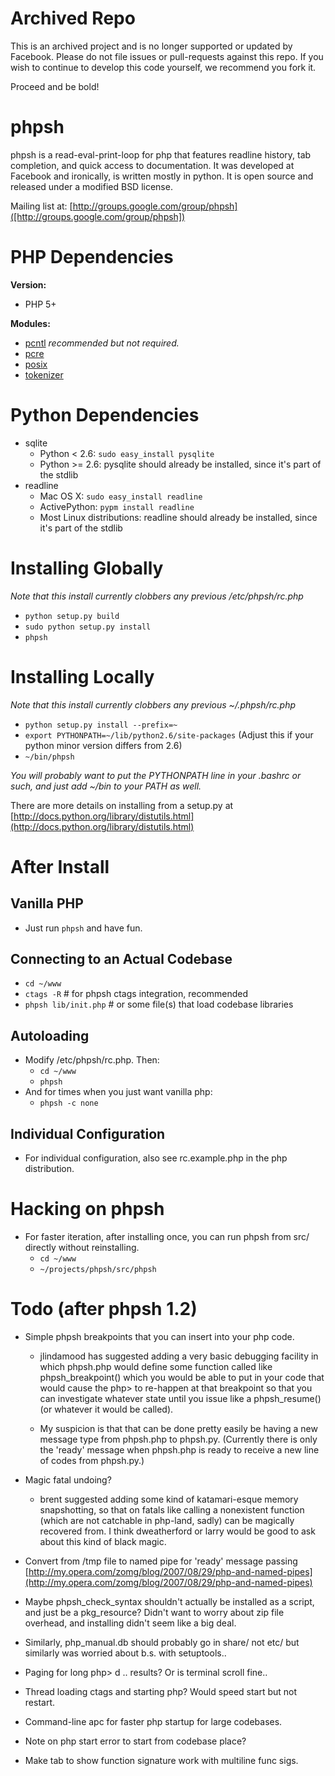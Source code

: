Archived Repo
=============
This is an archived project and is no longer supported or updated by Facebook. Please do not file issues or pull-requests against this repo. If you wish to continue to develop this code yourself, we recommend you fork it.

Proceed and be bold!

phpsh
=====
phpsh is a read-eval-print-loop for php that features readline history, tab completion, and quick access to documentation. It was developed at Facebook and ironically, is written mostly in python. It is open source and released under a modified BSD license.

Mailing list at: [http://groups.google.com/group/phpsh]([http://groups.google.com/group/phpsh])

PHP Dependencies
===================
__Version:__

 * PHP 5+

__Modules:__

 * [pcntl](http://php.net/manual/en/book.pcntl.php) *recommended but not required.*
 * [pcre](http://php.net/manual/en/book.pcre.php)
 * [posix](http://php.net/manual/en/book.posix.php)
 * [tokenizer](http://php.net/manual/en/book.tokenizer.php)

Python Dependencies
===================


* sqlite  
  * Python <  2.6: `sudo easy_install pysqlite`  
  * Python >= 2.6: pysqlite should already be installed, since it's part of the stdlib
* readline  
  * Mac OS X: `sudo easy_install readline`
  * ActivePython: `pypm install readline`
  * Most Linux distributions: readline should already be installed, since it's part of the stdlib

Installing Globally
===================
_Note that this install currently clobbers any previous /etc/phpsh/rc.php_  
* `python setup.py build`  
* `sudo python setup.py install`  
* `phpsh`  

Installing Locally
==================
_Note that this install currently clobbers any previous ~/.phpsh/rc.php_  
* `python setup.py install --prefix=~`  
* `export PYTHONPATH=~/lib/python2.6/site-packages` (Adjust this if your python minor version differs from 2.6)  
* `~/bin/phpsh`  

_You will probably want to put the PYTHONPATH line in your .bashrc or such, and just add ~/bin to your PATH as well._

There are more details on installing from a setup.py at [http://docs.python.org/library/distutils.html](http://docs.python.org/library/distutils.html)

After Install
=============

Vanilla PHP
-------------
* Just run `phpsh` and have fun.

Connecting to an Actual Codebase
--------------------------------
* `cd ~/www`  
* `ctags -R` # for phpsh ctags integration, recommended  
* `phpsh lib/init.php` # or some file(s) that load codebase libraries  

Autoloading
-----------
* Modify /etc/phpsh/rc.php. Then:
  * `cd ~/www`  
  * `phpsh`  
* And for times when you just want vanilla php:
  * `phpsh -c none`

Individual Configuration
------------------------
* For individual configuration, also see rc.example.php in the php distribution.

Hacking on phpsh
================
* For faster iteration, after installing once, you can run phpsh from src/ directly without reinstalling.  
  * `cd ~/www`  
  * `~/projects/phpsh/src/phpsh`  


Todo (after phpsh 1.2)
======================
* Simple phpsh breakpoints that you can insert into your php code.  
    * jlindamood has suggested adding
    a very basic debugging facility in which phpsh.php would define some
    function called like phpsh_breakpoint() which you would be able to put
    in your code that would cause the php> to re-happen at that breakpoint
    so that you can investigate whatever state until you issue like a
    phpsh_resume() (or whatever it would be called).
    
    * My suspicion is that that can be done pretty easily be having a new
    message type from phpsh.php to phpsh.py.  (Currently there is only the
    'ready' message when phpsh.php is ready to receive a new line of codes
    from phpsh.py.)
    
* Magic fatal undoing?  
    * brent suggested adding
    some kind of katamari-esque memory snapshotting, so that on fatals like
    calling a nonexistent function (which are not catchable in php-land,
    sadly) can be magically recovered from.  I think dweatherford or larry
    would be good to ask about this kind of black magic.
    
* Convert from /tmp file to named pipe for 'ready' message passing [http://my.opera.com/zomg/blog/2007/08/29/php-and-named-pipes](http://my.opera.com/zomg/blog/2007/08/29/php-and-named-pipes)
* Maybe phpsh_check_syntax shouldn't actually be installed as a script, and
  just be a pkg_resource?  Didn't want to worry about zip file overhead, and
  installing didn't seem like a big deal.
* Similarly, php_manual.db should probably go in share/ not etc/ but similarly
  was worried about b.s. with setuptools..
* Paging for long php> d ..  results?  Or is terminal scroll fine..
* Thread loading ctags and starting php?  Would speed start but not restart.
* Command-line apc for faster php startup for large codebases.
* Note on php start error to start from codebase place?
* Make tab to show function signature work with multiline func sigs.

